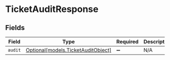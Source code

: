 # TicketAuditResponse


## Fields

| Field                                                                | Type                                                                 | Required                                                             | Description                                                          |
| -------------------------------------------------------------------- | -------------------------------------------------------------------- | -------------------------------------------------------------------- | -------------------------------------------------------------------- |
| `audit`                                                              | [Optional[models.TicketAuditObject]](../models/ticketauditobject.md) | :heavy_minus_sign:                                                   | N/A                                                                  |